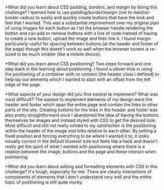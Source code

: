 *What did you learn about CSS padding, borders, and margin by doing this challenge?
	I learned how to use padding/border/margin (not to mention border-radius) to easily and quickly create buttons that have the look and feel that I wanted. This was a substantial improvement over my original plan of using images for each button as I let the browser handle rendering the button and can add or remove buttons with a line of code instead of having to create a new button, upload the image and then link it. 
	I found margin particularly useful for spacing between buttons (at the header and footer of the page) though this doesn't work so well when the browser screen is re-sized to be much smaller (like a mobile device). 

*What did you learn about CSS positioning?
	Two steps forward and one step back in the learning about positioning. I found a clever trick in using the positioning of a container with no content (the header class i defined) to help lay out elements which I wanted to start with an offset from the left edge of the page. 

*What aspects of your design did you find easiest to implement? What was most difficult?
	The easiest to implement elements of my design were the header and footer which span the entire page and contain the links to other parts of the site. Creating buttons for the links in the header and footer was also pretty straightforward once I abandoned the idea of having the buttons themselves be images and instead styled with CSS to get the desired look. 
	Most difficult and still not really solved to my satisfaction is the positioning within the header of the image and links relative to each other. By setting a fixed position and forcing everything to be where I wanted it to, it looks visually correct in the default browser size but feels like a hack and doesn't really get the spirit of what I wanted with positioning where there is a relation between the image, buttons and the page and these interact when positioning. 

*What did you learn about adding and formatting elements with CSS in this challenge?
	It's tough, especially for me. There are clearly interactions of components of elements that I don't understand very well and the entire topic of positioning is still quite murky. 